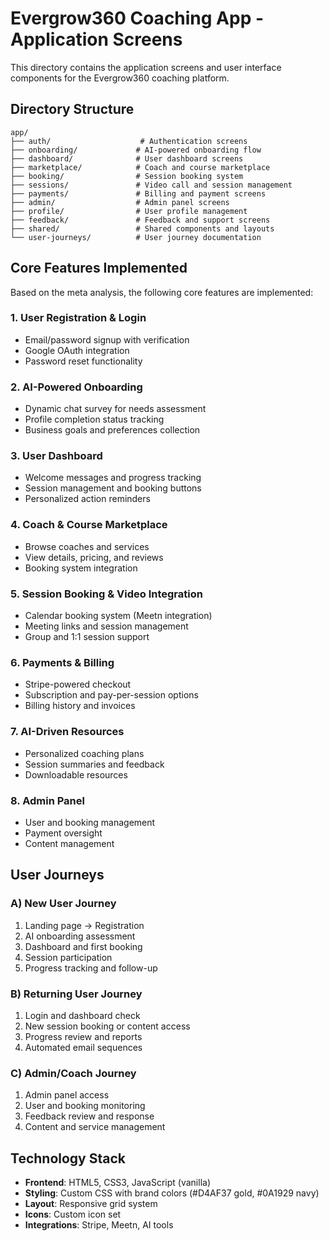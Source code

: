 # Evergrow360 Coaching App - Application Screens

This directory contains the application screens and user interface components for the Evergrow360 coaching platform.

## Directory Structure

```
app/
├── auth/                    # Authentication screens
├── onboarding/             # AI-powered onboarding flow
├── dashboard/              # User dashboard screens
├── marketplace/            # Coach and course marketplace
├── booking/                # Session booking system
├── sessions/               # Video call and session management
├── payments/               # Billing and payment screens
├── admin/                  # Admin panel screens
├── profile/                # User profile management
├── feedback/               # Feedback and support screens
├── shared/                 # Shared components and layouts
└── user-journeys/          # User journey documentation
```

## Core Features Implemented

Based on the meta analysis, the following core features are implemented:

### 1. User Registration & Login
- Email/password signup with verification
- Google OAuth integration
- Password reset functionality

### 2. AI-Powered Onboarding
- Dynamic chat survey for needs assessment
- Profile completion status tracking
- Business goals and preferences collection

### 3. User Dashboard
- Welcome messages and progress tracking
- Session management and booking buttons
- Personalized action reminders

### 4. Coach & Course Marketplace
- Browse coaches and services
- View details, pricing, and reviews
- Booking system integration

### 5. Session Booking & Video Integration
- Calendar booking system (Meetn integration)
- Meeting links and session management
- Group and 1:1 session support

### 6. Payments & Billing
- Stripe-powered checkout
- Subscription and pay-per-session options
- Billing history and invoices

### 7. AI-Driven Resources
- Personalized coaching plans
- Session summaries and feedback
- Downloadable resources

### 8. Admin Panel
- User and booking management
- Payment oversight
- Content management

## User Journeys

### A) New User Journey
1. Landing page → Registration
2. AI onboarding assessment
3. Dashboard and first booking
4. Session participation
5. Progress tracking and follow-up

### B) Returning User Journey
1. Login and dashboard check
2. New session booking or content access
3. Progress review and reports
4. Automated email sequences

### C) Admin/Coach Journey
1. Admin panel access
2. User and booking monitoring
3. Feedback review and response
4. Content and service management

## Technology Stack

- **Frontend**: HTML5, CSS3, JavaScript (vanilla)
- **Styling**: Custom CSS with brand colors (#D4AF37 gold, #0A1929 navy)
- **Layout**: Responsive grid system
- **Icons**: Custom icon set
- **Integrations**: Stripe, Meetn, AI tools